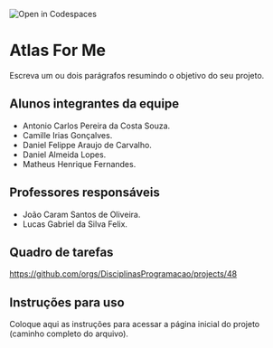 ![Open in Codespaces](https://classroom.github.com/assets/open-in-codespaces-abfff4d4e15f9e1bd8274d9a39a0befe03a0632bb0f153d0ec72ff541cedbe34.svg)
# Atlas For Me
Escreva um ou dois parágrafos resumindo o objetivo do seu projeto.

## Alunos integrantes da equipe

* Antonio Carlos Pereira da Costa Souza.
* Camille Irias Gonçalves.
* Daniel Felippe Araujo de Carvalho.
* Daniel Almeida Lopes.
* Matheus Henrique Fernandes.

## Professores responsáveis

* João Caram Santos de Oliveira.
* Lucas Gabriel da Silva Felix.

## Quadro de tarefas
https://github.com/orgs/DisciplinasProgramacao/projects/48

## Instruções para uso
Coloque aqui as instruções para acessar a página inicial do projeto (caminho completo do arquivo).
